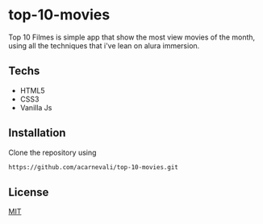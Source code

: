 # top-10-movies

Top 10 Filmes is simple app that show the most view movies of the month, using all the techniques that i've lean on alura immersion.
 
## Techs
- HTML5
- CSS3
- Vanilla Js 

## Installation

Clone the repository using

```bash
https://github.com/acarnevali/top-10-movies.git
```

## License
[MIT](https://choosealicense.com/licenses/mit/)
